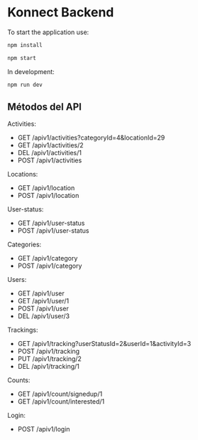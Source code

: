 # Konnect Backend


To start the application use:

```sh
npm install
```


```sh
npm start
```

In development:

```sh
npm run dev
```

## Métodos del API

Activities:

- GET /apiv1/activities?categoryId=4&locationId=29
- GET /apiv1/activities/2
- DEL /apiv1/activities/1
- POST /apiv1/activities

Locations:

- GET /apiv1/location
- POST /apiv1/location

User-status:

- GET /apiv1/user-status
- POST /apiv1/user-status

Categories:

- GET /apiv1/category
- POST /apiv1/category

Users:

- GET /apiv1/user
- GET /apiv1/user/1
- POST /apiv1/user
- DEL /apiv1/user/3

Trackings:

- GET /apiv1/tracking?userStatusId=2&userId=1&activityId=3
- POST /apiv1/tracking
- PUT /apiv1/tracking/2
- DEL /apiv1/tracking/1

Counts:

- GET /apiv1/count/signedup/1
- GET /apiv1/count/interested/1

Login:

- POST /apiv1/login